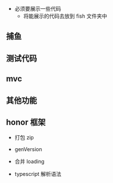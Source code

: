 - 必须要展示一些代码
  - 将能展示的代码去放到 fish 文件夹中

## 捕鱼

## 测试代码

## mvc

## 其他功能

## honor 框架

- 打包 zip

- genVersion

- 合并 loading

- typescript 解析语法
